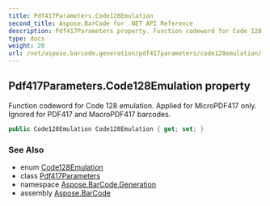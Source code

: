 ```yaml
---
title: Pdf417Parameters.Code128Emulation
second_title: Aspose.BarCode for .NET API Reference
description: Pdf417Parameters property. Function codeword for Code 128 emulation. Applied for MicroPDF417 only. Ignored for PDF417 and MacroPDF417 barcodes
type: docs
weight: 20
url: /net/aspose.barcode.generation/pdf417parameters/code128emulation/
---
```

## Pdf417Parameters.Code128Emulation property

Function codeword for Code 128 emulation. Applied for MicroPDF417 only. Ignored for PDF417 and MacroPDF417 barcodes.

```csharp
public Code128Emulation Code128Emulation { get; set; }
```

### See Also

* enum [Code128Emulation](../../code128emulation/)
* class [Pdf417Parameters](../)
* namespace [Aspose.BarCode.Generation](../../pdf417parameters/)
* assembly [Aspose.BarCode](../../../)


